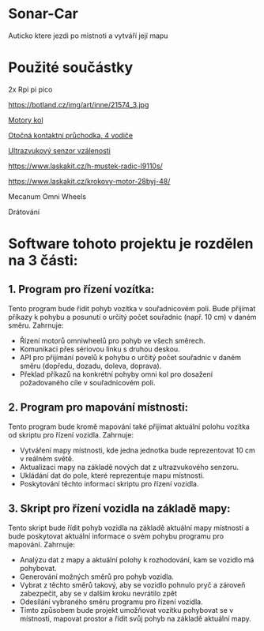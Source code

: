 # Sonar-Car
Auticko ktere jezdi po mistnoti a vytváří její mapu

# Použité součástky

2x Rpi pi pico

https://botland.cz/img/art/inne/21574_3.jpg

[Motory kol](https://www.laskakit.cz/dc-motorek-130-3v-16500-rpm/)

[Otočná kontaktní průchodka, 4 vodiče](https://www.laskakit.cz/otocna-kontaktni-pruchodka--4-vodice/)

[Ultrazvukový senzor vzálenosti](https://www.laskakit.cz/ultrazvukovy-meric-vzdalenosti-hc-sr04/)

https://www.laskakit.cz/h-mustek-radic-l9110s/

https://www.laskakit.cz/krokovy-motor-28byj-48/

Mecanum Omni Wheels

Drátování

# Software tohoto projektu je rozdělen na 3 části:

## 1. Program pro řízení vozítka:
Tento program bude řídit pohyb vozítka v souřadnicovém poli. Bude přijímat příkazy k pohybu a posunutí o určitý počet souřadnic (např. 10 cm) v daném směru. Zahrnuje:

- Řízení motorů omniwheelů pro pohyb ve všech směrech.
- Komunikaci přes sériovou linku s druhou deskou.
- API pro přijímání povelů k pohybu o určitý počet souřadnic v daném směru (dopředu, dozadu, doleva, doprava).
- Překlad příkazů na konkrétní pohyby omni kol pro dosažení požadovaného cíle v souřadnicovém poli.

## 2. Program pro mapování místnosti:
Tento program bude kromě mapování také přijímat aktuální polohu vozítka od skriptu pro řízení vozidla. Zahrnuje:

- Vytváření mapy místnosti, kde jedna jednotka bude reprezentovat 10 cm v reálném světě.
- Aktualizaci mapy na základě nových dat z ultrazvukového senzoru.
- Ukládání dat do pole, které reprezentuje mapu místnosti.
- Poskytování těchto informací skriptu pro řízení vozidla.

## 3. Skript pro řízení vozidla na základě mapy:
Tento skript bude řídit pohyb vozidla na základě aktuální mapy místnosti a bude poskytovat aktuální informace o svém pohybu programu pro mapování. Zahrnuje:

- Analýzu dat z mapy a aktuální polohy k rozhodování, kam se vozidlo má pohybovat.
- Generování možných směrů pro pohyb vozidla.
- Vybrat z těchto směrů takový, aby se vozidlo pohnulo pryč a zároveň zabezpečit, aby se v dalším kroku nevrátilo zpět
- Odesílání vybraného směru programu pro řízení vozidla.
- Tímto způsobem bude projekt umožňovat vozítku pohybovat se v místnosti, mapovat prostor a řídit svůj pohyb na základě aktuální mapy.
